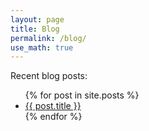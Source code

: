 ```yaml
---
layout: page
title: Blog
permalink: /blog/
use_math: true
---
```


Recent blog posts:

<ul>
  {% for post in site.posts %}
    <li>
      <a href="{{ post.url }}">{{ post.title }}</a>
    </li>
  {% endfor %}
</ul>
